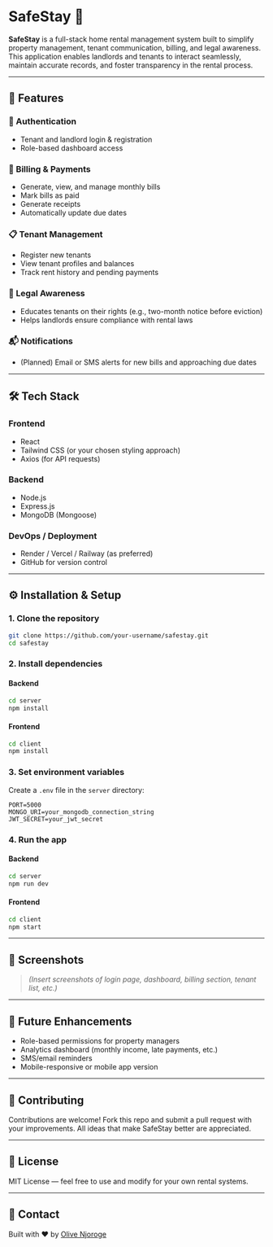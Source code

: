 # SafeStay 🏡

**SafeStay** is a full-stack home rental management system built to simplify property management, tenant communication, billing, and legal awareness. This application enables landlords and tenants to interact seamlessly, maintain accurate records, and foster transparency in the rental process.

---

## 🌟 Features

### 🔑 Authentication
- Tenant and landlord login & registration
- Role-based dashboard access

### 🧾 Billing & Payments
- Generate, view, and manage monthly bills
- Mark bills as paid
- Generate receipts
- Automatically update due dates

### 📋 Tenant Management
- Register new tenants
- View tenant profiles and balances
- Track rent history and pending payments

### 📌 Legal Awareness
- Educates tenants on their rights (e.g., two-month notice before eviction)
- Helps landlords ensure compliance with rental laws

### 📬 Notifications
- (Planned) Email or SMS alerts for new bills and approaching due dates

---

## 🛠️ Tech Stack

### Frontend
- React
- Tailwind CSS (or your chosen styling approach)
- Axios (for API requests)

### Backend
- Node.js
- Express.js
- MongoDB (Mongoose)

### DevOps / Deployment
- Render / Vercel / Railway (as preferred)
- GitHub for version control

---

## ⚙️ Installation & Setup

### 1. Clone the repository
```bash
git clone https://github.com/your-username/safestay.git
cd safestay
````

### 2. Install dependencies

#### Backend

```bash
cd server
npm install
```

#### Frontend

```bash
cd client
npm install
```

### 3. Set environment variables

Create a `.env` file in the `server` directory:

```env
PORT=5000
MONGO_URI=your_mongodb_connection_string
JWT_SECRET=your_jwt_secret
```

### 4. Run the app

#### Backend

```bash
cd server
npm run dev
```

#### Frontend

```bash
cd client
npm start
```

---

## 📸 Screenshots

> *(Insert screenshots of login page, dashboard, billing section, tenant list, etc.)*

---

## 🧠 Future Enhancements

* Role-based permissions for property managers
* Analytics dashboard (monthly income, late payments, etc.)
* SMS/email reminders
* Mobile-responsive or mobile app version

---

## 🤝 Contributing

Contributions are welcome! Fork this repo and submit a pull request with your improvements. All ideas that make SafeStay better are appreciated.

---

## 📄 License

MIT License — feel free to use and modify for your own rental systems.

---

## 💬 Contact

Built with ❤️ by [Olive Njoroge](https://github.com/Olive-Njoroge)

